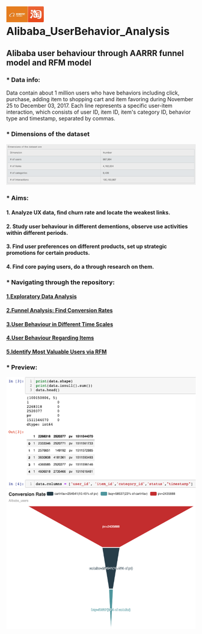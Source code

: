 # <img src="pics/Alibaba_Taobao.png" width="100"> Alibaba_UserBehavior_Analysis

## Alibaba user behaviour through AARRR funnel model and RFM model


### * Data info:
Data contain about 1 million users who have behaviors including click, purchase, adding item to shopping cart and item favoring during November 25 to December 03, 2017. Each line represents a specific user-item interaction, which consists of user ID, item ID, item's category ID, behavior type and timestamp, separated by commas.

### * Dimensions of the dataset
<img src="pics/dimensions_of_the_dataset.png" width="800"> 


### * Aims:

#### 1. Analyze UX data, find churn rate and locate the weakest links.
#### 2. Study user behaviour in different dementions, observe use activities within different periods.
#### 3. Find user preferences on different products, set up strategic promotions for certain products.
#### 4. Find core paying users, do a through research on them.


### * Navigating through the repository:

#### [1.Exploratory Data Analysis](https://github.com/paxton615/Alibaba_UserBehavior_Analysis/blob/master/Data%20_Info_%26_EDA.ipynb)

#### [2.Funnel Analysis: Find Conversion Rates](https://github.com/paxton615/Alibaba_UserBehavior_Analysis/blob/master/Funnel%20Analysis_Find%20Conversion%20Rates.ipynb)

#### [3.User Behaviour in Different Time Scales](https://github.com/paxton615/Alibaba_UserBehavior_Analysis/blob/master/User%20Behaviour%20in%20Different%20Time%20Scales.ipynb)

#### [4.User Behaviour Regarding Items](https://github.com/paxton615/Alibaba_UserBehavior_Analysis/blob/master/User%20Behaviour%20Regarding%20Items.ipynb)

#### [5.Identify Most Valuable Users via RFM](https://github.com/paxton615/Alibaba_UserBehavior_Analysis/blob/master/Find%20valuable%20users%20via%20RFM%20theory.ipynb)

### * Preview:
<img src="pics/data_info.png" width="800"> 
<img src="pics/funnel_chart.png" width="800"> 